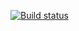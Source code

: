 [![Build status](https://ci.appveyor.com/api/projects/status/cgd0fv700aakerci?svg=true)](https://ci.appveyor.com/project/frantzev/api-testing-ci)
